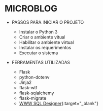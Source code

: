 # MICROBLOG

* PASSOS PARA INICIAR O PROJETO

  * Instalar o Python 3
  * Criar o ambiente vitual
  * Habilitar o ambiente virtual
  * Instalar os requerimentos
  * Executar o sistema

* FERRAMENTAS UTILIZADAS
  * Flask
  * python-dotenv
  * Jinja2
  * flask-wtf
  * flask-sqlalchemy
  * flask-migrate
  * [WWW SQL Designer](https://ondras.zarovi.cz/sql/demo/){:target="_blank"}
